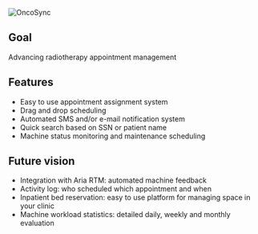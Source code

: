 ![OncoSync](https://i.imgur.com/VlBjdhF.png)

## Goal

Advancing radiotherapy appointment management

## Features

- Easy to use appointment assignment system
- Drag and drop scheduling
- Automated SMS and/or e-mail notification system
- Quick search based on SSN or patient name
- Machine status monitoring and maintenance scheduling

## Future vision

- Integration with Aria RTM: automated machine feedback
- Activity log: who scheduled which appointment and when
- Inpatient bed reservation: easy to use platform for managing space in your clinic
- Machine workload statistics: detailed daily, weekly and monthly evaluation

